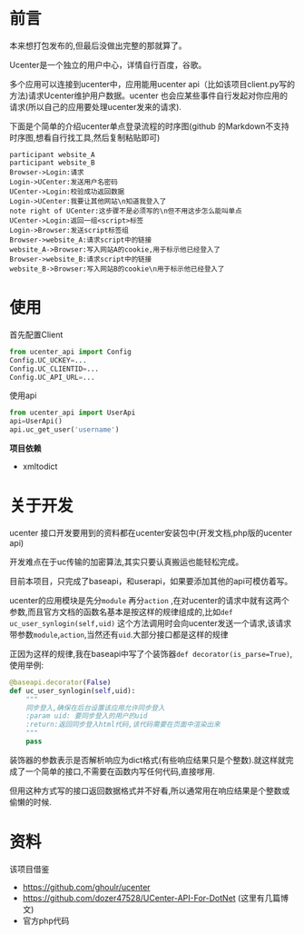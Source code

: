 # 前言

本来想打包发布的,但最后没做出完整的那就算了。

Ucenter是一个独立的用户中心，详情自行百度，谷歌。

多个应用可以连接到ucenter中，应用能用ucenter api（比如该项目client.py写的方法)请求Ucenter维护用户数据。ucenter 也会应某些事件自行发起对你应用的请求(所以自己的应用要处理ucenter发来的请求).



下面是个简单的介绍ucenter单点登录流程的时序图(github 的Markdown不支持时序图,想看自行找工具,然后复制粘贴即可)

``` sequence
participant website_A
participant website_B
Browser->Login:请求
Login->UCenter:发送用户名密码
UCenter->Login:校验成功返回数据
Login->UCenter:我要让其他网站\n知道我登入了
note right of UCenter:这步骤不是必须写的\n但不用这步怎么能叫单点
UCenter->Login:返回一组<script>标签
Login->Browser:发送script标签组
Browser->website_A:请求script中的链接
website_A->Browser:写入网站A的cookie,用于标示他已经登入了
Browser->website_B:请求script中的链接
website_B->Browser:写入网站B的cookie\n用于标示他已经登入了
```
# 使用

首先配置Client

``` python
from ucenter_api import Config
Config.UC_UCKEY=...
Config.UC_CLIENTID=...
Config.UC_API_URL=...
```

使用api

``` python
from ucenter_api import UserApi
api=UserApi()
api.uc_get_user('username')
```



**项目依赖**

- xmltodict



# 关于开发

ucenter 接口开发要用到的资料都在ucenter安装包中(开发文档,php版的ucenter api)

开发难点在于uc传输的加密算法,其实只要认真搬运也能轻松完成。

目前本项目，只完成了baseapi，和userapi，如果要添加其他的api可模仿着写。



ucenter的应用模块是先分`module` 再分`action` ,在对ucenter的请求中就有这两个参数,而且官方文档的函数名基本是按这样的规律组成的,比如`def uc_user_synlogin(self,uid)` 这个方法调用时会向ucenter发送一个请求,该请求带参数`module`,`action`,当然还有`uid`.大部分接口都是这样的规律



正因为这样的规律,我在baseapi中写了个装饰器`def decorator(is_parse=True)`,使用举例:

``` python
@baseapi.decorator(False)
def uc_user_synlogin(self,uid):
    """
    同步登入,确保在后台设置该应用允许同步登入
    :param uid: 要同步登入的用户的uid
    :return:返回同步登入html代码,该代码需要在页面中渲染出来
    """
    pass
```

装饰器的参数表示是否解析响应为dict格式(有些响应结果只是个整数).就这样就完成了一个简单的接口,不需要在函数内写任何代码,直接嗲用.

但用这种方式写的接口返回数据格式并不好看,所以通常用在响应结果是个整数或偷懒的时候.





# 资料

该项目借鉴

- https://github.com/ghoulr/ucenter
- https://github.com/dozer47528/UCenter-API-For-DotNet (这里有几篇博文)
- 官方php代码







